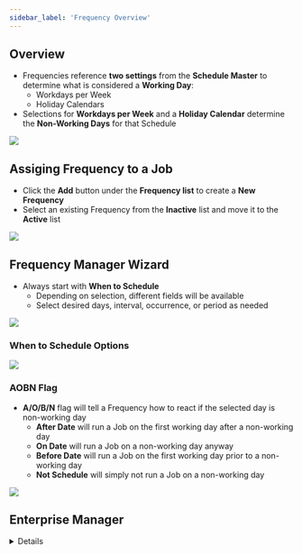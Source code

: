 ```yaml
---
sidebar_label: 'Frequency Overview'
---
```


## Overview

* Frequencies reference **two settings** from the **Schedule Master** to determine what is considered a **Working Day**:
  * Workdays per Week
  * Holiday Calendars
* Selections for **Workdays per Week** and a **Holiday Calendar** determine the **Non-Working Days** for that Schedule

![](../static/imgbasic/Frequency.png)

## Assiging Frequency to a Job

* Click the **Add** button under the **Frequency list** to create a **New Frequency**   
* Select an existing Frequency from the **Inactive** list and move it to the **Active** list

![](../static/imgbasic/SM_Frequency_Master_Job.png)

## Frequency Manager Wizard

* Always start with **When to Schedule**
  * Depending on selection, different fields will be available
  * Select desired days, interval, occurrence, or period as needed

![](../static/imgbasic/SM_Frequency_Manager_Wizard_Main.png)

### When to Schedule Options

![](../static/imgbasic/SM_Frequency_WhentoSchedule.png)

### AOBN Flag

* **A/O/B/N** flag will tell a Frequency how to react if the selected day is non-working day
  * **After Date** will run a Job on the first working day after a non-working day
  * **On Date** will run a Job on a non-working day anyway
  * **Before Date** will run a Job on the first working day prior to a non-working day
  * **Not Schedule** will simply not run a Job on a non-working day

![](../static/imgbasic/SM_AOBN_Flag.png)



## Enterprise Manager

<details>

### Overview

* After clicking the **Add** button under **Frequency list**:
  * Create **New Frequency**   
   or
  * Select **Existing Frequency**

:::caution
Always start with **“When to Schedule”**
:::

* Depending on selection, different fields will be available
* Select desired days, interval, occurrence, or period

![](../static/imgbasic/231.png)

![](../static/imgbasic/232.png)

![](../static/imgbasic/233.png)

* Frequencies reference two settings from a Schedule to determine what is considered a working day
  * Workdays per Week
  * Holiday Calendars
* Selections for workdays per week and a Holiday Calendar will determine non-working days for that Schedule

![](../static/imgbasic/234.png)

![](../static/imgbasic/235.png)

#### Frequency Definition Wizard - A/O/B/N

* **A/O/B/N** flag will tell a Frequency how to react if the selected day is non-working day
  * **After Date** will run a Job on the first working day after a non-working day
  * **On Date** will run a Job on a non-working day anyway
  * **Before Date** will run a Job on the first working day prior to a non-working day
  * **Not Schedule** will simply not run a Job on a non-working day

![](../static/imgbasic/236.png)

</details>